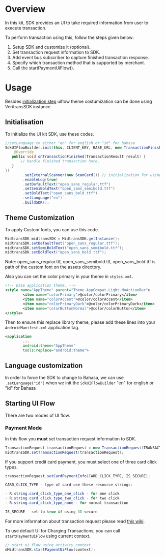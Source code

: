 # Overview

In this kit, SDK provides an UI to take required information from user to execute transaction.

To perform transaction using this, follow the steps given below:

1. Setup SDK and customize it (optional).
2. Set transaction request information to SDK.
3. Add event bus subscriber to capture finished transaction response.
4. Specify which transaction method that is supported by merchant.
5. Call the startPaymentUiFlow().

# Usage

Besides [initialization step](https://github.com/veritrans/veritrans-android/wiki/SDK-Initialization#uiflow-initialization) uiflow theme costumization can be done using VeritransSDK instance

## Initialisation

To initialize the UI kit SDK, use these codes.

```Java
//setLanguage to either "en" for english or "id" for bahasa
SdkUIFlowBuilder.init(this, CLIENT_KEY, BASE_URL, new TransactionFinishedCallback() {
	@Override
   public void onTransactionFinished(TransactionResult result) {
       // Handle finished transaction here.
   }
})
		.setExternalScanner(new ScanCard()) // initialization for using external scancard
		.enableLog(true)
		.setDefaultText("open_sans_regular.ttf")
		.setSemiBoldText("open_sans_semibold.ttf")
		.setBoldText("open_sans_bold.ttf")
		.setLanguage("en")
		.buildSDK();
```

## Theme Customization

To apply Custom fonts, you can use this code.

```Java
MidtransSDK midtransSDK = MidtransSDK.getInstance();
midtransSDK.setDefaultText("open_sans_regular.ttf");
midtransSDK.setSemiBoldText("open_sans_semibold.ttf");
midtransSDK.setBoldText("open_sans_bold.ttf");
```

Note: open_sans_regular.ttf, open_sans_semibold.ttf, open_sans_bold.ttf is path of the custom font on the assets directory.

Also you can set the color primary in your theme in `styles.xml`.

```xml
<!-- Base application theme. -->
<style name="AppTheme" parent="Theme.AppCompat.Light.NoActionBar">
        <item name="colorPrimary">@color/colorPrimary</item>
        <item name="colorAccent">@color/colorAccent</item>
        <item name="colorPrimaryDark">@color/colorPrimaryDark</item>
        <item name="colorButtonNormal">@color/colorButton</item>
</style>
```

Then to ensure this replace library theme, please add these lines into your `AndroidManifest.xml` application tag.

```xml
<application
        ...
        android:theme="AppTheme"
        tools:replace="android:theme">
```

## Language customization
In order to force the SDK to change to Bahasa, we can use `.setLanguage("id")` when we init the `SdkUIFlowBuilder`
"en" for english or "id" for Bahasa

## Starting UI Flow

There are two modes of UI flow.

### Payment Mode

In this flow you **must** set transaction request information to SDK.

```Java
TransactionRequest transactionRequest = new TransactionRequest(TRANSACTION_ID, TRANSACTION_AMOUNT);
midtransSDK.setTransactionRequest(transactionRequest);
```

If you support credit card payment, you must select one of three card click types.

```Java
transactionRequest.setCardPaymentInfo(CARD_CLICK_TYPE, IS_SECURE);

CARD_CLICK_TYPE - type of card use these resource strings:

- R.string.card_click_type_one_click - for one click
- R.string.card_click_type_two_click - for two click
- R.string.card_click_type_none - for normal transaction

IS_SECURE - set to true if using 3D secure
```

For more information about transaction request please read [this wiki](https://github.com/veritrans/veritrans-android/wiki/Core-Flow#setting-transaction-details).

To use default UI for Charging Transactions, you can call `startPaymentUiFlow` using current context.

```Java
// start ui flow using activity context
mMidtransSDK.startPaymentUiFlow(context);
```

